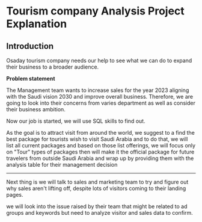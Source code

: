 # Tourism company Analysis Project Explanation 

## Introduction

Osaday tourism company needs our help to see what we can do to expand their business to a broader audience.

**Problem statement**

The Management team wants to increase sales for the year 2023 aligning with the Saudi vision 2030 and improve overall business. Therefore, we are going to look into their concerns from varies department as well as consider their business ambition.

Now our job is started, we will use SQL skills to find out.

As the goal is to attract visit from around the world, we suggest to a find the best package for tourists wish to visit Saudi Arabia and to do that, we will list all current packages and based on those list offerings, we will focus only on "Tour" types of packages then will make it the official package for future travelers from outside Saudi Arabia and wrap up by providing them with the analysis table for their management decision


------
Next thing is we will talk to sales and marketing team to try and figure out why sales aren't lifting off, despite lots of visitors coming to their landing pages. 

we will look into the issue raised by their team that might be related to ad groups and keywords but need to analyze visitor and sales data to confirm.
